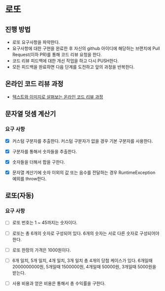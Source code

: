 # 로또
## 진행 방법
* 로또 요구사항을 파악한다.
* 요구사항에 대한 구현을 완료한 후 자신의 github 아이디에 해당하는 브랜치에 Pull Request(이하 PR)를 통해 코드 리뷰 요청을 한다.
* 코드 리뷰 피드백에 대한 개선 작업을 하고 다시 PUSH한다.
* 모든 피드백을 완료하면 다음 단계를 도전하고 앞의 과정을 반복한다.

## 온라인 코드 리뷰 과정
* [텍스트와 이미지로 살펴보는 온라인 코드 리뷰 과정](https://github.com/next-step/nextstep-docs/tree/master/codereview)



## 문자열 덧셈 계산기

### 요구 사항

- [x] 커스텀 구분자를 추출한다. 커스텀 구분자가 없을 경우 기본 구분자를 사용한다.
- [x] 구분자를 통해서 숫자들을 추출한다.
- [x] 숫자들을 더해서 합을 구한다.
- [x] 문자열 계산기에 숫자 이외의 값 또는 음수를 전달하는 경우 RuntimeException 예외를 throw한다.



## 로또(자동)

### 요구 사항

- [ ] 로또 번호는 1 ~ 45까지는 숫자이다.
- [ ] 로또는 총 6개의 숫자로 구성되어 있다. 6개의 숫자는 서로 다른 숫자로 구성되어야 한다.
- [ ] 로또 한장의 가격은 1000원이다.
- [ ] 6개 일치, 5개 일치, 4개 일치, 3개 일치 총 4개의 당첨 케이스가 있다. 6개일때 2000000000원, 5개일때 1500000원, 4개일때 50000원, 3개일때 5000원을 받는다.
- [ ] 사용 비용과 얻은 비용은 통해서 총 수익률을 구한다.

